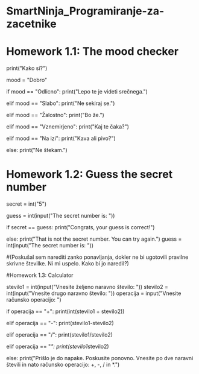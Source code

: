 # SmartNinja_Programiranje-za-zacetnike

# Homework 1.1: The mood checker

print("Kako si?")

mood = "Dobro"

if mood == "Odlicno":
    print("Lepo te je videti srečnega.")

elif mood == "Slabo":
    print("Ne sekiraj se.")

elif mood == "Žalostno":
    print("Bo že.")

elif mood == "Vznemirjeno":
    print("Kaj te čaka?")

elif mood == "Na izi":
    print("Kava ali pivo?")

else:
    print("Ne štekam.")


# Homework 1.2: Guess the secret number

secret = int("5")

guess = int(input("The secret number is: "))

if secret == guess:
    print("Congrats, your guess is correct!")

else:
    print("That is not the secret number. You can try again.")
    guess = int(input("The secret number is: "))

#(Poskušal sem narediti zanko ponavljanja, dokler ne bi ugotovili pravilne skrivne številke. Ni mi uspelo. Kako bi jo naredil?)


#Homework 1.3: Calculator

stevilo1 = int(input("Vnesite željeno naravno število: "))
stevilo2 = int(input("Vnesite drugo naravno število: "))
operacija = input("Vnesite računsko operacijo: ")

if operacija == "+":
    print(int(stevilo1 + stevilo2))

elif operacija == "-":
    print(stevilo1-stevilo2)

elif operacija == "/":
    print(stevilo1/stevilo2)

elif operacija == "*":
    print(stevilo1*stevilo2)

else:
    print("Prišlo je do napake. Poskusite ponovno. Vnesite po dve naravni števili in nato računsko operacijo: +, -, / in *.")


